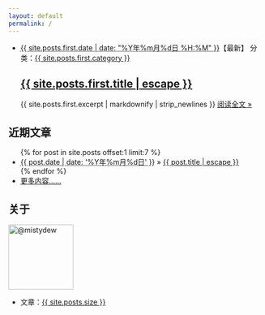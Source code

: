 ```yaml
---
layout: default
permalink: /
---
```

<div class="home-left">
  <ul class="post-list">
    <li>
      <span class="post-meta"><abbr title="{{ site.posts.first.date | date_to_xmlschema }}">{{ site.posts.first.date | date: "%Y年%m月%d日 %H:%M" }}</abbr>【最新】</span>
      <span class="right">分类：<a class="category" href="{{ site.category }}#{{ site.posts.first.category }}">{{ site.posts.first.category }}</a></span>
      <h2>
        <a class="post-link" href="{{ site.posts.first.url }}">{{ site.posts.first.title | escape }}</a>
      </h2>
      {{ site.posts.first.excerpt | markdownify | strip_newlines }}
      <span><a class="readmore" href="{{ site.posts.first.url }}">阅读全文 &raquo;</a></span>
    </li>
  </ul>
  <h2 class="page-heading">近期文章</h2>
  <ul class="post-list-more">{% for post in site.posts offset:1 limit:7 %}
    <li>
      <span><abbr title="{{ post.date | date_to_xmlschema }}">{{ post.date | date: '%Y年%m月%d日' }}</abbr> &raquo; </span>
      <a href="{{ post.url }}">{{ post.title | escape }}</a>
    </li>{% endfor %}
    <li><a class="readmore" href="{{ site.blog }}">更多内容……</a></li>
  </ul>
</div>

<div class="home-right">
  <script src='https://www.intensedebate.com/widgets/acctComment/415414/2' defer="defer" type='text/javascript'></script>
  <div id="profile">
    <h2>关于</h2>
    <p>
      <a href="https://github.com/{{ site.root }}" target="_blank"><img class="border" height="128" width="128" alt="@mistydew" src="https://avatars0.githubusercontent.com/u/29818825"></a>
    </p>
    <ul>
      <li>文章：<a href="{{ site.archive }}">{{ site.posts.size }}</a></li>
    </ul>
  </div>
</div>